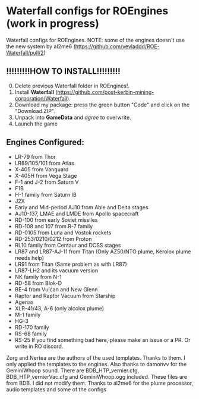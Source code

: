 # Waterfall configs for ROEngines (work in progress)
Waterfall configs for ROEngines. NOTE: some of the engines doesn't use the new system by al2me6 (https://github.com/vevladdd/ROE-Waterfall/pull/2)

## !!!!!!!!!HOW TO INSTALL!!!!!!!!!
0. Delete previous Waterfall folder in ROEngines!. 
1. Install **Waterfall** (https://github.com/post-kerbin-mining-corporation/Waterfall).
2. Download my package: press the green button "Code" and click on the "Download ZIP".
3. Unpack into **GameData** and *agree* to overwrite.
4. Launch the game

## Engines Configured:
* LR-79 from Thor
* LR89/105/101 from Atlas
* X-405 from Vanguard
* X-405H from Vega Stage
* F-1 and J-2 from Saturn V
* F1B
* H-1 family from Saturn IB
* J2X
* Early and Mid-period AJ10 from Able and Delta stages
* AJ10-137, LMAE and LMDE from Apollo spacecraft
* RD-100 from early Soviet missiles
* RD-108 and 107 from R-7 family
* RD-0105 from Luna and Vostok rockets
* RD-253/0210/0212 from Proton
* RL10 family from Centaur and DCSS stages
* LR87 and LR87-AJ-11 from Titan (Only AZ50/NTO plume, Kerolox plume needs help)
* LR91 from Titan (Same problem as with LR87)
* LR87-LH2 and its vacuum version
* NK family from N-1
* RD-58 from Blok-D
* BE-4 from Vulcan and New Glenn
* Raptor and Raptor Vacuum from Starship 
* Agenas
* XLR-41/43, A-6 (only alcolox plume)
* M-1 family
* HG-3
* RD-170 family
* RS-68 family
* RS-25
If you find something bad here, please make an issue or a PR. Or write in RO discord.

Zorg and Nertea are the authors of the used templates. Thanks to them. I only applied the templates to the engines. Also thanks to damonvv for the GeminiWhoop sound.
There are BDB_HTP_vernier.cfg, BDB_HTP_vernierVac.cfg and GeminiWhoop.ogg included. These files are from BDB. I did not modify them. Thanks to al2me6 for the plume processor, audio templates and some of the configs
